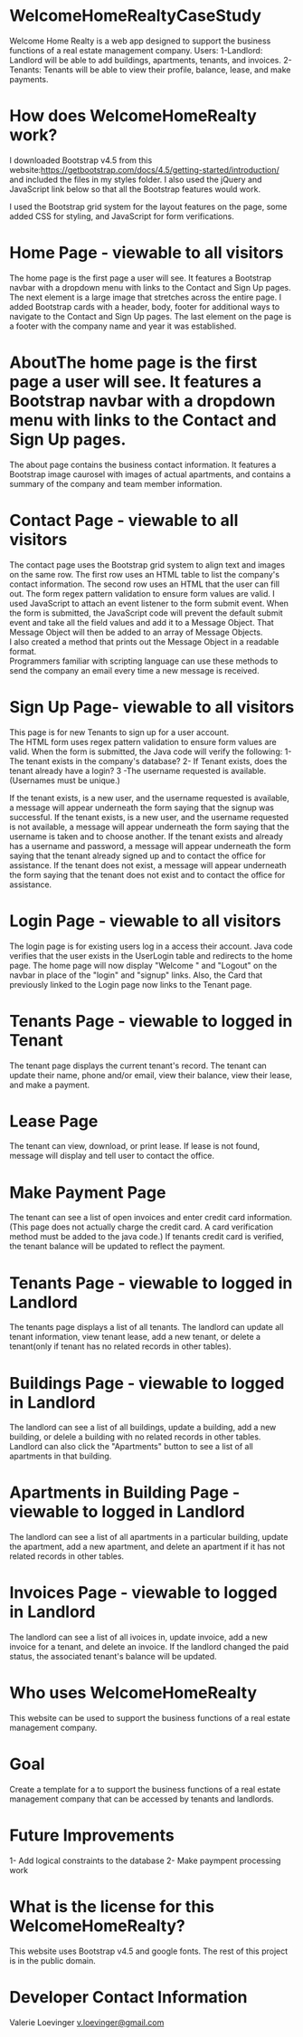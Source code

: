 # WelcomeHomeRealtyCaseStudy

Welcome Home Realty is a web app designed to support the business functions of a real estate management company.
Users:
1-Landlord: Landlord will be able to add buildings, apartments, tenants, and invoices.
2- Tenants: Tenants will be able to view their profile, balance, lease, and make payments.


# How does WelcomeHomeRealty work?
I downloaded Bootstrap v4.5 from this website:https://getbootstrap.com/docs/4.5/getting-started/introduction/ and included the files in my styles folder.
I also used the jQuery and JavaScript link below so that all the Bootstrap features would work.

<script src="https://code.jquery.com/jquery-3.5.1.slim.min.js" integrity="sha384-DfXdz2htPH0lsSSs5nCTpuj/zy4C+OGpamoFVy38MVBnE+IbbVYUew+OrCXaRkfj" crossorigin="anonymous"></script>
<script src="https://cdn.jsdelivr.net/npm/popper.js@1.16.0/dist/umd/popper.min.js" integrity="sha384-Q6E9RHvbIyZFJoft+2mJbHaEWldlvI9IOYy5n3zV9zzTtmI3UksdQRVvoxMfooAo" crossorigin="anonymous"></script>
<script src="https://stackpath.bootstrapcdn.com/bootstrap/4.5.0/js/bootstrap.min.js" integrity="sha384-OgVRvuATP1z7JjHLkuOU7Xw704+h835Lr+6QL9UvYjZE3Ipu6Tp75j7Bh/kR0JKI" crossorigin="anonymous"></script>

I used the Bootstrap grid system for the layout features on the page, some added CSS for styling, and JavaScript for form verifications.

# Home Page - viewable to all visitors
The home page is the first page a user will see. It features a Bootstrap navbar with a dropdown menu with links to the Contact and Sign Up pages.
The next element is a large image that stretches across the entire page. 
I added Bootstrap cards with a header, body, footer for additional ways to navigate to the Contact and Sign Up pages.
The last element on the page is a footer with the company name and year it was established.

# AboutThe home page is the first page a user will see. It features a Bootstrap navbar with a dropdown menu with links to the Contact and Sign Up pages.
The about page contains the business contact information. It features a Bootstrap image caurosel with images of actual apartments, and contains a summary of the company and team member information.

# Contact Page - viewable to all visitors
The contact page uses the Bootstrap grid system to align text and images on the same row.
The first row uses an HTML table to list the company's contact information.
The second row uses an HTML that the user can fill out.  The form regex pattern validation to ensure form values are valid.
I used JavaScript to attach an event listener to the form submit event.
When the form is submitted, the JavaScript code will prevent the default submit event and take all the field values and add it to a Message Object. 
That Message Object will then be added to an array of Message Objects.  
I also created a method that prints out the Message Object in a readable format.  
Programmers familiar with scripting language can use these methods to send the company an email every time a new message is received.

# Sign Up Page- viewable to all visitors
This page is for new Tenants to sign up for a user account.  
The HTML form uses regex pattern validation to ensure form values are valid.
When the form is submitted, the Java code will verify the following:
1- The tenant exists in the company's database?
2- If Tenant exists, does the tenant already have a login?
3 -The username requested is available. (Usernames must be unique.)

If the tenant exists, is a new user, and the username requested is available, a message will appear underneath the form saying that the signup was successful.
If the tenant exists, is a new user, and the username requested is not available, a message will appear underneath the form saying that the username is taken and to choose another.
If the tenant exists and already has a username and password, a message will appear underneath the form saying that the tenant already signed up and to contact the office for assistance.
If the tenant does not exist, a message will appear underneath the form saying that the tenant does not exist and to contact the office for assistance.

# Login Page - viewable to all visitors
The login page is for existing users log in a access their account.
Java code verifies that the user exists in the UserLogin table and redirects to the home page.
The home page will now display "Welcome <username>" and "Logout" on the navbar in place of the "login" and "signup" links.
Also, the Card that previously linked to the Login page now links to the Tenant page.

# Tenants Page - viewable to logged in Tenant 
The tenant page displays the current tenant's record.  The tenant can update their name, phone and/or email, view their balance, view their lease, and make a payment.

# Lease Page 
The tenant can view, download, or print lease.
If lease is not found, message will display and tell user to contact the office.

# Make Payment Page
The tenant can see a list of open invoices and enter credit card information.
(This page does not actually charge the credit card. A card verification method must be added to the java code.)
If tenants credit card is verified, the tenant balance will be updated to reflect the payment.

# Tenants Page - viewable to logged in Landlord 
The tenants page displays a list of all tenants.
The landlord can  update all tenant information, view tenant lease, add a new tenant, or delete a tenant(only if tenant has no related records in other tables).

# Buildings Page - viewable to logged in Landlord 
The landlord can see a list of all buildings, update a building, add a new building, or delele a building with no related records in other tables.  
Landlord can also click the "Apartments" button to see a list of all apartments in that building.

# Apartments in Building Page - viewable to logged in Landlord 
The landlord can see a list of all apartments in a particular building, update the apartment, add a new apartment, and delete an apartment if it has not related records in other tables.

# Invoices Page - viewable to logged in Landlord 
The landlord can see a list of all ivoices in, update invoice, add a new invoice for a tenant, and delete an invoice.
If the landlord changed the paid status, the associated tenant's balance will be updated.

# Who uses WelcomeHomeRealty
This website can be used to support the business functions of a real estate management company.

# Goal
Create a template for a to support the business functions of a real estate management company that can be accessed by tenants and landlords.

# Future Improvements
1- Add logical constraints to the database
2- Make paympent processing work


# What is the license for this WelcomeHomeRealty? 
This website uses Bootstrap v4.5 and google fonts.
The rest of this project is in the public domain.

# Developer Contact Information
Valerie Loevinger
v.loevinger@gmail.com





